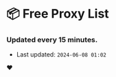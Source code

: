 # :package: Free Proxy List
### Updated every 15 minutes.

- Last updated: `2024-06-08 01:02`

:heart:

